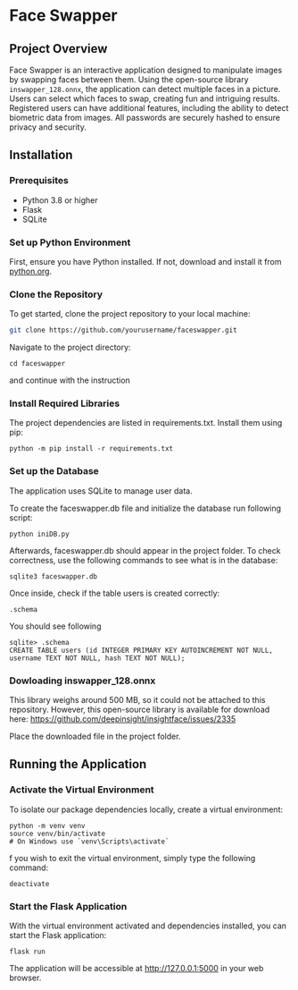 # Face Swapper

## Project Overview
Face Swapper is an interactive application designed to manipulate images by swapping faces between them. Using the open-source library `inswapper_128.onnx`, the application can detect multiple faces in a picture. Users can select which faces to swap, creating fun and intriguing results. Registered users can have additional features, including the ability to detect biometric data from images. All passwords are securely hashed to ensure privacy and security.

## Installation

### Prerequisites
- Python 3.8 or higher
- Flask
- SQLite

### Set up Python Environment
First, ensure you have Python installed. If not, download and install it from [python.org](https://www.python.org/).

### Clone the Repository
To get started, clone the project repository to your local machine:
```bash
git clone https://github.com/yourusername/faceswapper.git
```
Navigate to the project directory:
```
cd faceswapper
```
and continue with the instruction

### Install Required Libraries
The project dependencies are listed in requirements.txt. Install them using pip:
```
python -m pip install -r requirements.txt
```
### Set up the Database
The application uses SQLite to manage user data. 

To create the faceswapper.db file and initialize the database run following script:  
```
python iniDB.py
```
Afterwards, faceswapper.db should appear in the project folder. To check correctness, use the following commands to see what is in the database:
```
sqlite3 faceswapper.db
```
Once inside, check if the table users is created correctly:
```
.schema
```
You should see following
```
sqlite> .schema
CREATE TABLE users (id INTEGER PRIMARY KEY AUTOINCREMENT NOT NULL, username TEXT NOT NULL, hash TEXT NOT NULL);
```

### Dowloading inswapper_128.onnx
This library weighs around 500 MB, so it could not be attached to this repository. However, this open-source library is available for download here: https://github.com/deepinsight/insightface/issues/2335

Place the downloaded file in the project folder.

## Running the Application

### Activate the Virtual Environment
To isolate our package dependencies locally, create a virtual environment:
```
python -m venv venv
source venv/bin/activate  
# On Windows use `venv\Scripts\activate`
```
f you wish to exit the virtual environment, simply type the following command:
```
deactivate
```

### Start the Flask Application
With the virtual environment activated and dependencies installed, you can start the Flask application:

```
flask run
```
The application will be accessible at http://127.0.0.1:5000 in your web browser.
